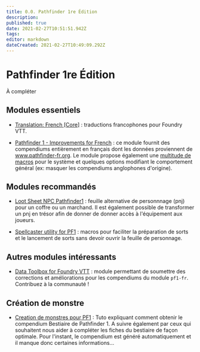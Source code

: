```yaml
---
title: 0.0. Pathfinder 1re Édition
description: 
published: true
date: 2021-02-27T10:51:51.942Z
tags: 
editor: markdown
dateCreated: 2021-02-27T10:49:09.292Z
---
```


# Pathfinder 1re Édition

À compléter
 
## Modules essentiels

* [Translation: French [Core]](https://foundryvtt.com/packages/fr-FR/) : traductions francophones pour Foundry VTT.

* [Pathfinder 1 - Improvements for French](/fr/systemes/pf1/pf1-fr) : ce module fournit des compendiums entièrement en français dont les données proviennent de www.pathfinder-fr.org. Le module propose également une [multitude de macros](/fr/systemes/pf1/pf1-fr/macros) pour le système et quelques options modifiant le comportement général (ex: masquer les compendiums anglophones d'origine).

## Modules recommandés

* [Loot Sheet NPC Pathfinder1](https://foundryvtt.com/packages/lootsheetnpcpf1/) : feuille alternative de personnnage (pnj) pour un coffre ou un marchand. Il est également possible de transformer un pnj en trésor afin de donner de donner accès à l'équipement aux joueurs.

* [Spellcaster utility for PF1](https://foundryvtt.com/packages/spellcaster-utility-pf1/) : macros pour faciliter la préparation de sorts et le lancement de sorts sans devoir ouvrir la feuille de personnage.

## Autres modules intéressants

* [Data Toolbox for Foundry VTT](https://foundryvtt.com/packages/data-toolbox/) : module permettant de soumettre des corrections et améliorations pour les compendiums du module `pf1-fr`. Contribuez à la communauté !

## Création de monstre

* [Creation de monstres pour PF1](/fr/systemes/pf1/monstres) : Tuto expliquant comment obtenir le compendium Bestiaire de Pathfinder 1. A suivre également par ceux qui souhaitent nous aider à compléter les fiches du bestiaire de façon optimale. Pour l'instant, le compendium est généré automatiquement et il manque donc certaines informations...